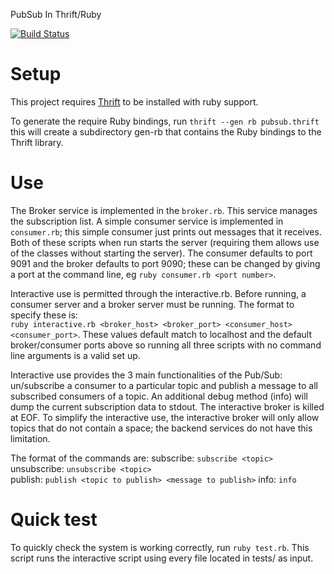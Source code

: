 PubSub In Thrift/Ruby

[![Build Status](https://travis-ci.org/benohalloran/pub-sub.svg?branch=master)](https://travis-ci.org/benohalloran/pub-sub)

# Setup
This project requires [Thrift](https://thrift.apache.org/) to be installed with ruby support.

To generate the require Ruby bindings, run `thrift --gen rb pubsub.thrift` this will create a subdirectory gen-rb that contains the Ruby bindings to the Thrift library.

# Use
The Broker service is implemented in the `broker.rb`. This service manages the subscription list. A simple consumer service is implemented in `consumer.rb`; this simple consumer just prints out messages that it receives. Both of these scripts when run starts the server (requiring them allows use of the classes without starting the server). The consumer defaults to port 9091 and the broker defaults to port 9090; these can be changed by giving a port at the command line, eg `ruby consumer.rb <port number>`.

Interactive use is permitted through the interactive.rb. Before running, a consumer server and a broker server must be running. The format to specify these is:<br>`ruby interactive.rb <broker_host> <broker_port> <consumer_host> <consumer_port>`. These values default match to localhost and the default broker/consumer ports above so running all three scripts with no command line arguments is a valid set up.

Interactive use provides the 3 main functionalities of the Pub/Sub: un/subscribe a consumer to a particular topic and publish a message to all subscribed consumers of a topic. An additional debug method (info) will dump the current subscription data to stdout. The interactive broker is killed at EOF. To simplify the interactive use, the interactive broker will only allow topics that do not contain a space; the backend services do not have this limitation.

The format of the commands are: subscribe: `subscribe <topic>`<br>unsubscribe: `unsubscribe <topic>`<br>publish: `publish <topic to publish> <message to publish>` info: `info`

# Quick test
To quickly check the system is working correctly, run `ruby test.rb`. This script runs the interactive script using every file located in tests/ as input.

